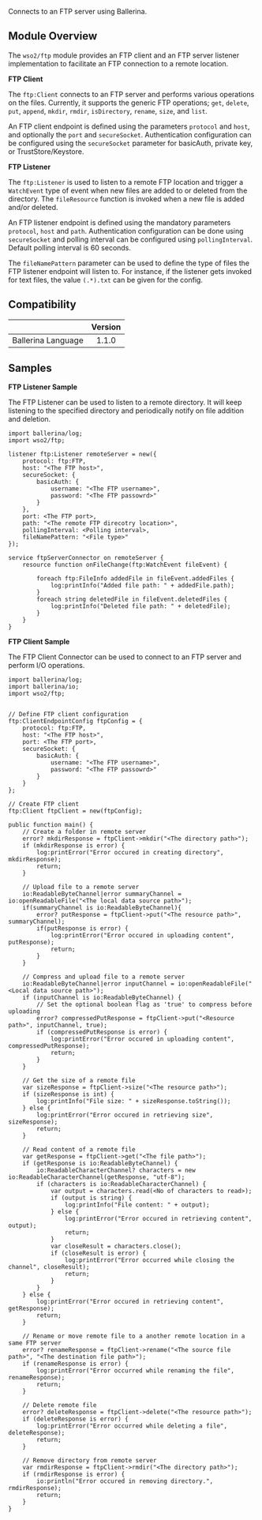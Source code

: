 Connects to an FTP server using Ballerina.

## Module Overview

The `wso2/ftp` module provides an FTP client and an FTP server listener implementation to facilitate an FTP connection 
to a remote location.

**FTP Client**

The `ftp:Client` connects to an FTP server and performs various operations on the files. Currently, it supports the 
generic FTP operations; `get`, `delete`, `put`, `append`, `mkdir`, `rmdir`, `isDirectory`, `rename`, `size`, and
 `list`.

An FTP client endpoint is defined using the parameters `protocol` and `host`, and optionally the `port` and 
`secureSocket`. Authentication configuration can be configured using the `secureSocket` parameter for basicAuth, 
private key, or TrustStore/Keystore.

**FTP Listener**

The `ftp:Listener` is used to listen to a remote FTP location and trigger a `WatchEvent` type of event when new 
files are added to or deleted from the directory. The `fileResource` function is invoked when a new file is added 
and/or deleted.

An FTP listener endpoint is defined using the mandatory parameters `protocol`, `host` and  `path`. Authentication 
configuration can be done using `secureSocket` and polling interval can be configured using `pollingInterval`. 
Default polling interval is 60 seconds.

The `fileNamePattern` parameter can be used to define the type of files the FTP listener endpoint will listen to. 
For instance, if the listener gets invoked for text files, the value `(.*).txt` can be given for the config.

## Compatibility

|                             |           Version           |
|:---------------------------:|:---------------------------:|
| Ballerina Language          |            1.1.0            |

## Samples

**FTP Listener Sample**

The FTP Listener can be used to listen to a remote directory. It will keep listening to the specified directory and 
periodically notify on file addition and deletion.

```ballerina
import ballerina/log;
import wso2/ftp;

listener ftp:Listener remoteServer = new({
    protocol: ftp:FTP,
    host: "<The FTP host>",
    secureSocket: {
        basicAuth: {
            username: "<The FTP username>",
            password: "<The FTP passowrd>"
        }
    },
    port: <The FTP port>,
    path: "<The remote FTP direcotry location>",
    pollingInterval: <Polling interval>,
    fileNamePattern: "<File type>"
});

service ftpServerConnector on remoteServer {
    resource function onFileChange(ftp:WatchEvent fileEvent) {

        foreach ftp:FileInfo addedFile in fileEvent.addedFiles {
            log:printInfo("Added file path: " + addedFile.path);
        }
        foreach string deletedFile in fileEvent.deletedFiles {
            log:printInfo("Deleted file path: " + deletedFile);
        }
    }
}
```

**FTP Client Sample**

The FTP Client Connector can be used to connect to an FTP server and perform I/O operations.

```ballerina
import ballerina/log;
import ballerina/io;
import wso2/ftp;


// Define FTP client configuration
ftp:ClientEndpointConfig ftpConfig = {
    protocol: ftp:FTP,
    host: "<The FTP host>",
    port: <The FTP port>,
    secureSocket: {
        basicAuth: {
            username: "<The FTP username>",
            password: "<The FTP passowrd>"
        }
    }
};

// Create FTP client
ftp:Client ftpClient = new(ftpConfig);
    
public function main() {
    // Create a folder in remote server
    error? mkdirResponse = ftpClient->mkdir("<The directory path>");
    if (mkdirResponse is error) {
        log:printError("Error occured in creating directory", mkdirResponse);
        return;
    }
    
    // Upload file to a remote server
    io:ReadableByteChannel|error summaryChannel = io:openReadableFile("<The local data source path>");
    if(summaryChannel is io:ReadableByteChannel){
        error? putResponse = ftpClient->put("<The resource path>", summaryChannel);   
        if(putResponse is error) {
            log:printError("Error occured in uploading content", putResponse);
            return;
        }
    }

    // Compress and upload file to a remote server
    io:ReadableByteChannel|error inputChannel = io:openReadableFile("<Local data source path>");
    if (inputChannel is io:ReadableByteChannel) {
        // Set the optional boolean flag as 'true' to compress before uploading
        error? compressedPutResponse = ftpClient->put("<Resource path>", inputChannel, true);   
        if (compressedPutResponse is error) {
            log:printError("Error occured in uploading content", compressedPutResponse);
            return;
        }
    }
    
    // Get the size of a remote file
    var sizeResponse = ftpClient->size("<The resource path>");
    if (sizeResponse is int) {
        log:printInfo("File size: " + sizeResponse.toString());
    } else {
        log:printError("Error occured in retrieving size", sizeResponse);
        return;
    }
    
    // Read content of a remote file
    var getResponse = ftpClient->get("<The file path>");
    if (getResponse is io:ReadableByteChannel) {
        io:ReadableCharacterChannel? characters = new io:ReadableCharacterChannel(getResponse, "utf-8");
        if (characters is io:ReadableCharacterChannel) {
            var output = characters.read(<No of characters to read>);
            if (output is string) {
                log:printInfo("File content: " + output);
            } else {
                log:printError("Error occured in retrieving content", output);
                return;
            }
            var closeResult = characters.close();
            if (closeResult is error) {
                log:printError("Error occurred while closing the channel", closeResult);
                return;
            }
        }
    } else {
        log:printError("Error occured in retrieving content", getResponse);
        return;
    }
    
    // Rename or move remote file to a another remote location in a same FTP server
    error? renameResponse = ftpClient->rename("<The source file path>", "<The destination file path>");
    if (renameResponse is error) {
        log:printError("Error occurred while renaming the file", renameResponse);
        return;
    }
    
    // Delete remote file
    error? deleteResponse = ftpClient->delete("<The resource path>");
    if (deleteResponse is error) {
        log:printError("Error occurred while deleting a file", deleteResponse);
        return;
    }
    
    // Remove directory from remote server
    var rmdirResponse = ftpClient->rmdir("<The directory path>");
    if (rmdirResponse is error) {
        io:println("Error occured in removing directory.", rmdirResponse); 
        return;
    }
}
```
